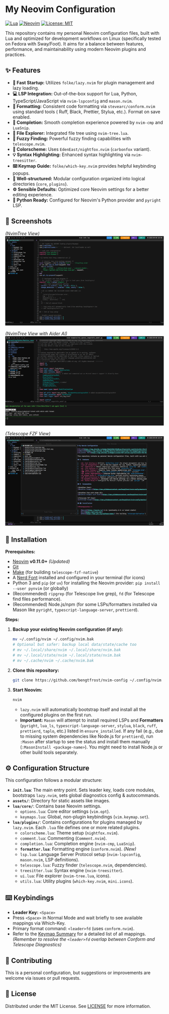 # My Neovim Configuration

[![Lua](https://img.shields.io/badge/Made%20with%20Lua-blueviolet.svg?style=for-the-badge&logo=lua)](https://lua.org)
[![Neovim](https://img.shields.io/badge/Neovim-0.11+-57A143?style=for-the-badge&logo=neovim&logoColor=white)](https://neovim.io/) <!-- Updated Neovim version -->
[![License: MIT](https://img.shields.io/badge/License-MIT-yellow.svg?style=for-the-badge)](https://opensource.org/licenses/MIT)

This repository contains my personal Neovim configuration files, built with Lua and optimized for development workflows on Linux (specifically tested on Fedora with Sway/Foot). It aims for a balance between features, performance, and maintainability using modern Neovim plugins and practices.

## ✨ Features

*   **🚀 Fast Startup:** Utilizes `folke/lazy.nvim` for plugin management and lazy loading.
*   **💻 LSP Integration:** Out-of-the-box support for Lua, Python, TypeScript/JavaScript via `nvim-lspconfig` and `mason.nvim`.
*   **💅 Formatting:** Consistent code formatting via `stevearc/conform.nvim` using standard tools ( Ruff, Black, Prettier, Stylua, etc.). Format on save enabled.
*   **🤖 Completion:** Smooth completion experience powered by `nvim-cmp` and `LuaSnip`.
*   **🌳 File Explorer:** Integrated file tree using `nvim-tree.lua`.
*   **🔭 Fuzzy Finding:** Powerful fuzzy finding capabilities with `telescope.nvim`.
*   **🎨 Colorscheme:** Uses `EdenEast/nightfox.nvim` (`carbonfox` variant).
*   **💡 Syntax Highlighting:** Enhanced syntax highlighting via `nvim-treesitter`.
*   **⌨️ Keymap Guide:** `folke/which-key.nvim` provides helpful keybinding popups.
*   **🔧 Well-structured:** Modular configuration organized into logical directories (`core`, `plugins`).
*   **⚙️ Sensible Defaults:** Optimized core Neovim settings for a better editing experience.
*   **🐍 Python Ready:** Configured for Neovim's Python provider and `pyright` LSP.

## 📸 Screenshots

*(NvimTree View)*
![NvimTree Example](https://raw.githubusercontent.com/bengtfrost/nvim-config/master/assets/nvim-treeview.png)

*(NvimTree View with Aider AI)*
![NvimTree Example with Aider](https://raw.githubusercontent.com/bengtfrost/nvim-config/master/assets/nvim-treeview_aider-chat.png)

*(Telescope FZF View)*
![Telescope Example](https://raw.githubusercontent.com/bengtfrost/nvim-config/master/assets/nvim-telescope.png)

## 💾 Installation

**Prerequisites:**

*   [Neovim](https://neovim.io/) **v0.11.0+** *(Updated)*
*   [Git](https://git-scm.com/)
*   [Make](https://www.gnu.org/software/make/) (for building `telescope-fzf-native`)
*   A [Nerd Font](https://www.nerdfonts.com/) installed and configured in your terminal (for icons)
*   Python 3 and `pip` (or `uv`) for installing the Neovim provider: `pip install --user pynvim` (or globally)
*   (Recommended) `ripgrep` (for Telescope live grep), `fd` (for Telescope find files performance).
*   (Recommended) Node.js/npm (for some LSPs/formatters installed via Mason like `pyright`, `typescript-language-server`, `prettierd`).

**Steps:**

1.  **Backup your existing Neovim configuration (if any):**
    ```bash
    mv ~/.config/nvim ~/.config/nvim.bak
    # Optional but safer: backup local data/state/cache too
    # mv ~/.local/share/nvim ~/.local/share/nvim.bak
    # mv ~/.local/state/nvim ~/.local/state/nvim.bak
    # mv ~/.cache/nvim ~/.cache/nvim.bak
    ```

2.  **Clone this repository:**
    ```bash
    git clone https://github.com/bengtfrost/nvim-config ~/.config/nvim
    ```

3.  **Start Neovim:**
    ```bash
    nvim
    ```
    *   `lazy.nvim` will automatically bootstrap itself and install all the configured plugins on the first run.
    *   **Important:** `Mason` will attempt to install required LSPs and **Formatters** (`pyright`, `lua_ls`, `typescript-language-server`, `stylua`, `black`, `ruff`, `prettierd`, `taplo`, etc.) listed in `ensure_installed`. If any fail (e.g., due to missing system dependencies like Node.js for `prettierd`), run `:Mason` after startup to see the status and install them manually (`:MasonInstall <package-name>`). You might need to install Node.js or other build tools separately.

## ⚙️ Configuration Structure

This configuration follows a modular structure:

*   **`init.lua`**: The main entry point. Sets leader key, loads core modules, bootstraps `lazy.nvim`, sets global diagnostics config & autocommands.
*   **`assets/`**: Directory for static assets like images.
*   **`lua/core/`**: Contains base Neovim settings.
    *   `options.lua`: Core editor settings (`vim.opt`).
    *   `keymaps.lua`: Global, non-plugin keybindings (`vim.keymap.set`).
*   **`lua/plugins/`**: Contains configurations for plugins managed by `lazy.nvim`. Each `.lua` file defines one or more related plugins.
    *   `colorscheme.lua`: Theme setup (`nightfox.nvim`).
    *   `comment.lua`: Commenting (`Comment.nvim`).
    *   `completion.lua`: Completion engine (`nvim-cmp`, `LuaSnip`).
    *   **`formatter.lua`**: Formatting engine (`conform.nvim`). *(New)*
    *   `lsp.lua`: Language Server Protocol setup (`nvim-lspconfig`, `mason.nvim`, LSP definitions).
    *   `telescope.lua`: Fuzzy finder (`telescope.nvim`, dependencies).
    *   `treesitter.lua`: Syntax engine (`nvim-treesitter`).
    *   `ui.lua`: File explorer (`nvim-tree.lua`, icons).
    *   `utils.lua`: Utility plugins (`which-key.nvim`, `mini.icons`).

## ⌨️ Keybindings

*   **Leader Key:** `<Space>`
*   Press `<Space>` in Normal Mode and wait briefly to see available mappings via Which-Key.
*   Primary format command: `<leader>fd` (uses `conform.nvim`).
*   Refer to the [Keymap Summary](KEYMAPS.md) for a detailed list of all mappings. *(Remember to resolve the `<leader>fd` overlap between Conform and Telescope Diagnostics)*

## 🤝 Contributing

This is a personal configuration, but suggestions or improvements are welcome via issues or pull requests.

## 📜 License

Distributed under the MIT License. See [LICENSE](LICENSE) for more information.